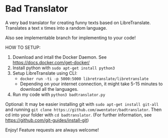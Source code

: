 # Bad Translator
A very bad translator for creating funny texts based on LibreTranslate. Translates a text x times into a random language.

Also see implementable branch for implementing to your code!

HOW TO SETUP:
1. Download and intall the Docker Daemon. See https://docs.docker.com/get-docker/
2. Install python with ```sudo apt-get install python3```
3. Setup LibreTranslate using CLI:
   - ```docker run -ti -p 5000:5000 libretranslate/libretranslate```
   - Depending on your internet connection, it might take 5-15 minutes to download all the languages.
4. Run my code with ```python3 badtranslator.py```

Optional: It may be easier installing git with ```sudo apt-get install git-all``` and running ```git clone https://github.com/awentator/badtranslator```. Then cd into your folder with ```cd badtranslator```.
(For further information, see https://github.com/git-guides/install-git)

Enjoy! Feature requests are always welcome!
